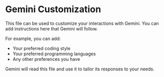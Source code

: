 # Gemini Customization

This file can be used to customize your interactions with Gemini.
You can add instructions here that Gemini will follow.

For example, you can add:
- Your preferred coding style
- Your preferred programming languages
- Any other preferences you have

Gemini will read this file and use it to tailor its responses to your needs.